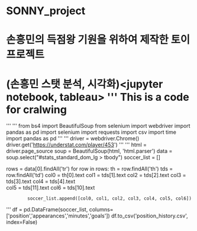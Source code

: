 # SONNY_project
손흥민의 득점왕 기원을 위하여 제작한 토이 프로젝트
=============
(손흥민 스탯 분석, 시각화)<jupyter notebook, tableau>
'''
This is a code for cralwing
=============
'''
'''
from bs4 import BeautifulSoup
from selenium import webdriver
import pandas as pd 
import selenium
import requests
import csv
import time
import pandas as pd
'''
'''
driver = webdriver.Chrome()
driver.get('https://understat.com/player/453')
'''
'''
html = driver.page_source
soup = BeautifulSoup(html, 'html.parser')
data = soup.select("#stats_standard_dom_lg > tbody")
soccer_list = []

rows = data[0].findAll('tr')
for row in rows:
            th = row.findAll('th')
            tds = row.findAll('td')
            col0 = th[0].text
            col1 = tds[1].text
            col2 = tds[2].text
            col3 = tds[3].text
            col4 = tds[4].text   
            col5 = tds[11].text
            col6 = tds[10].text
          
            soccer_list.append([col0, col1, col2, col3, col4, col5, col6])
'''
df = pd.DataFrame(soccer_list, columns=['position','appearances','minutes','goals'])
df.to_csv('position_history.csv', index=False)
